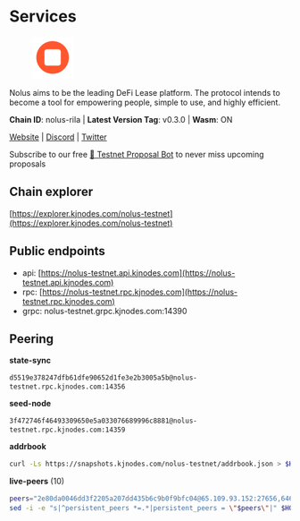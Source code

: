 # Services

<figure><img src="https://raw.githubusercontent.com/kj89/cosmos-images/main/logos/nolus.png" alt=""><figcaption></figcaption></figure>

Nolus aims to be the leading DeFi Lease platform. The protocol  intends to become a tool for empowering people, simple to use, and highly efficient.

**Chain ID**: nolus-rila | **Latest Version Tag**: v0.3.0 | **Wasm**: ON

[Website](https://www.nolus.io) | [Discord](https://discord.gg/nolus-protocol) | [Twitter](https://twitter.com/NolusProtocol)



Subscribe to our free [🤖 Testnet Proposal Bot](https://t.me/kjnodes_testnet_proposal_bot) to never miss upcoming proposals


## Chain explorer
[https://explorer.kjnodes.com/nolus-testnet](https://explorer.kjnodes.com/nolus-testnet)

## Public endpoints

* api: [https://nolus-testnet.api.kjnodes.com](https://nolus-testnet.api.kjnodes.com)
* rpc: [https://nolus-testnet.rpc.kjnodes.com](https://nolus-testnet.rpc.kjnodes.com)
* grpc: nolus-testnet.grpc.kjnodes.com:14390

## Peering

**state-sync**

```text
d5519e378247dfb61dfe90652d1fe3e2b3005a5b@nolus-testnet.rpc.kjnodes.com:14356
```

**seed-node**

```text
3f472746f46493309650e5a033076689996c8881@nolus-testnet.rpc.kjnodes.com:14359
```

**addrbook**
```bash
curl -Ls https://snapshots.kjnodes.com/nolus-testnet/addrbook.json > $HOME/.nolus/config/addrbook.json
```

**live-peers** (10)
```bash
peers="2e80da0046dd3f2205a207dd435b6c9b0f9bfc04@65.109.93.152:27656,646d17dc6126bfe79eaeb2b95964323f198c9d3c@65.109.53.60:28656,236a2626ad46bb671b200883b6105350310372ef@135.181.81.65:37656,e6b3d520d342782129689d5f9aee6c8f12933a61@51.89.7.235:26649,fcb82df30d2056c3af024fb389e173d683fe8229@65.108.105.48:19756,3fc0879882601b7d80117f7db73ab9880898e0ea@168.119.89.31:45656,03ec7af23216082eeccc690b7bdcbe497bf2dcf8@136.243.88.91:9000,1a5f37caaa5dd174bc2797bf2a70b804e71bc632@162.55.42.27:26656,48283100d4cf8068dc16ef1b10aacf092303ec2f@65.109.85.170:47656,d5519e378247dfb61dfe90652d1fe3e2b3005a5b@65.109.68.190:14356"
sed -i -e "s|^persistent_peers *=.*|persistent_peers = \"$peers\"|" $HOME/.nolus/config/config.toml
```
